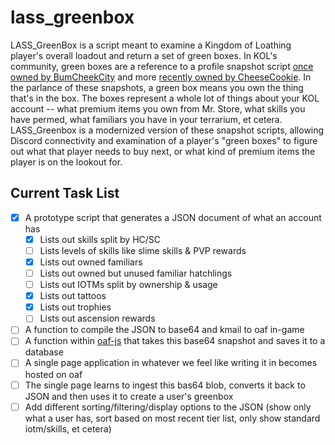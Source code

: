 # lass_greenbox

LASS_GreenBox is a script meant to examine a Kingdom of Loathing player's overall loadout and return a set of green boxes. In KOL's community, green boxes are a reference to a profile snapshot script [once owned by BumCheekCity](http://forums.kingdomofloathing.com/vb/showthread.php?t=179109) and more [recently owned by CheeseCookie](http://forums.kingdomofloathing.com/vb/showthread.php?t=218735). In the parlance of these snapshots, a green box means you own the thing that's in the box. The boxes represent a whole lot of things about your KOL account -- what premium items you own from Mr. Store, what skills you have permed, what familiars you have in your terrarium, et cetera. LASS_Greenbox is a modernized version of these snapshot scripts, allowing Discord connectivity and examination of a player's "green boxes" to figure out what that player needs to buy next, or what kind of premium items the player is on the lookout for.

## Current Task List

- [x] A prototype script that generates a JSON document of what an account has
  - [x] Lists out skills split by HC/SC
  - [ ] Lists levels of skills like slime skills & PVP rewards
  - [x] Lists out owned familiars
  - [ ] Lists out owned but unused familiar hatchlings
  - [ ] Lists out IOTMs split by ownership & usage
  - [x] Lists out tattoos
  - [x] Lists out trophies
  - [ ] Lists out ascension rewards
- [ ] A function to compile the JSON to base64 and kmail to oaf in-game
- [ ] A function within [oaf-js](https://github.com/Loathing-Associates-Scripting-Society/oaf-js) that takes this base64 snapshot and saves it to a database
- [ ] A single page application in whatever we feel like writing it in becomes hosted on oaf
- [ ] The single page learns to ingest this bas64 blob, converts it back to JSON and then uses it to create a user's greenbox
- [ ] Add different sorting/filtering/display options to the JSON (show only what a user has, sort based on most recent tier list, only show standard iotm/skills, et cetera)
